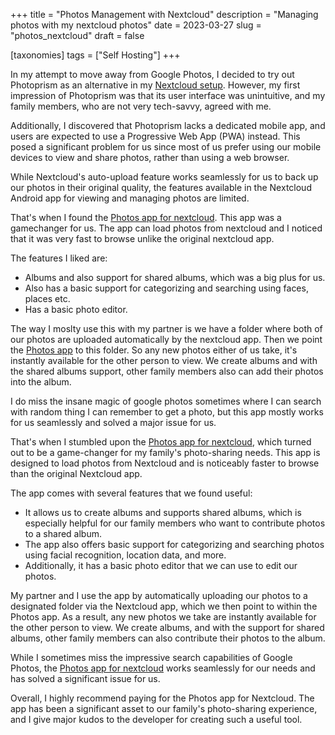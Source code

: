 +++
title = "Photos Management with Nextcloud"
description = "Managing photos with my nextcloud photos"
date = 2023-03-27
slug = "photos_nextcloud"
draft = false

[taxonomies]
tags = ["Self Hosting"]
+++

In my attempt to move away from Google Photos, I decided to try out Photoprism as an alternative in my [Nextcloud setup](/blog/hosting-nextcloud). However, my first impression of Photoprism was that its user interface was unintuitive, and my family members, who are not very tech-savvy, agreed with me.

Additionally, I discovered that Photoprism lacks a dedicated mobile app, and users are expected to use a Progressive Web App (PWA) instead. This posed a significant problem for us since most of us prefer using our mobile devices to view and share photos, rather than using a web browser.

While Nextcloud's auto-upload feature works seamlessly for us to back up our photos in their original quality, the features available in the Nextcloud Android app for viewing and managing photos are limited.

That's when I found the [Photos app for nextcloud](https://play.google.com/store/apps/details?id=com.nkming.nc_photos.paid). This app was a gamechanger for us. The app can load photos from nextcloud and I noticed that it was very fast to browse unlike the original nextcloud app.

The features I liked are:

- Albums and also support for shared albums, which was a big plus for us.
- Also has a basic support for categorizing and searching using faces, places etc.
- Has a basic photo editor.

The way I moslty use this with my partner is we have a folder where both of our photos are uploaded automatically by the nextcloud app. Then we point the [Photos app](https://play.google.com/store/apps/details?id=com.nkming.nc_photos.paid) to this folder. So any new photos either of us take, it's instantly available for the other person to view. We create albums and with the shared albums support, other family members also can add their photos into the album.

I do miss the insane magic of google photos sometimes where I can search with random thing I can remember to get a photo, but this app mostly works for us seamlessly and solved a major issue for us.

That's when I stumbled upon the [Photos app for nextcloud](https://play.google.com/store/apps/details?id=com.nkming.nc_photos.paid), which turned out to be a game-changer for my family's photo-sharing needs. This app is designed to load photos from Nextcloud and is noticeably faster to browse than the original Nextcloud app.

The app comes with several features that we found useful:

- It allows us to create albums and supports shared albums, which is especially helpful for our family members who want to contribute photos to a shared album.
- The app also offers basic support for categorizing and searching photos using facial recognition, location data, and more.
- Additionally, it has a basic photo editor that we can use to edit our photos.

My partner and I use the app by automatically uploading our photos to a designated folder via the Nextcloud app, which we then point to within the Photos app. As a result, any new photos we take are instantly available for the other person to view. We create albums, and with the support for shared albums, other family members can also contribute their photos to the album.

While I sometimes miss the impressive search capabilities of Google Photos, the [Photos app for nextcloud](https://play.google.com/store/apps/details?id=com.nkming.nc_photos.paid) works seamlessly for our needs and has solved a significant issue for us.

Overall, I highly recommend paying for the Photos app for Nextcloud. The app has been a significant asset to our family's photo-sharing experience, and I give major kudos to the developer for creating such a useful tool.
